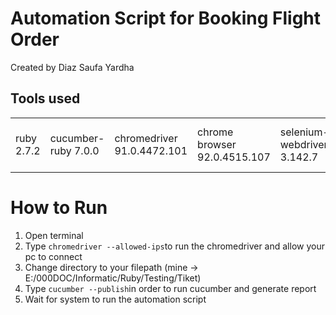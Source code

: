 # Automation Script for Booking Flight Order
Created by Diaz Saufa Yardha

## Tools used
<table>
    <tr>
    <td>ruby                2.7.2</td>
    <td>cucumber-ruby       7.0.0</td>
    <td>chromedriver        91.0.4472.101</td>
    <td>chrome browser      92.0.4515.107 </td>
    <td>selenium-webdriver  3.142.7</td>
    <td>gem gherkin         9.0.0</td>
    <td>gem cucumber        7.0.0, 5.3.0</td>
    <td>gem rspec           3.10.0</td>
    <td>vscode              1.58.2</td>
    </tr>
</table>

# How to Run
1. Open terminal
2. Type ```chromedriver --allowed-ips```to run the chromedriver and allow your pc to connect
3. Change directory to your filepath (mine -> E:/000DOC/Informatic/Ruby/Testing/Tiket)
4. Type ```cucumber --publish```in order to run cucumber and generate report
5. Wait for system to run the automation script